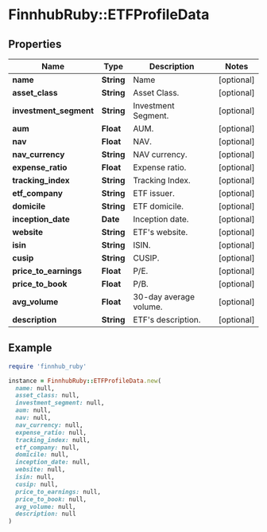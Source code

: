 # FinnhubRuby::ETFProfileData

## Properties

| Name | Type | Description | Notes |
| ---- | ---- | ----------- | ----- |
| **name** | **String** | Name | [optional] |
| **asset_class** | **String** | Asset Class. | [optional] |
| **investment_segment** | **String** | Investment Segment. | [optional] |
| **aum** | **Float** | AUM. | [optional] |
| **nav** | **Float** | NAV. | [optional] |
| **nav_currency** | **String** | NAV currency. | [optional] |
| **expense_ratio** | **Float** | Expense ratio. | [optional] |
| **tracking_index** | **String** | Tracking Index. | [optional] |
| **etf_company** | **String** | ETF issuer. | [optional] |
| **domicile** | **String** | ETF domicile. | [optional] |
| **inception_date** | **Date** | Inception date. | [optional] |
| **website** | **String** | ETF&#39;s website. | [optional] |
| **isin** | **String** | ISIN. | [optional] |
| **cusip** | **String** | CUSIP. | [optional] |
| **price_to_earnings** | **Float** | P/E. | [optional] |
| **price_to_book** | **Float** | P/B. | [optional] |
| **avg_volume** | **Float** | 30-day average volume. | [optional] |
| **description** | **String** | ETF&#39;s description. | [optional] |

## Example

```ruby
require 'finnhub_ruby'

instance = FinnhubRuby::ETFProfileData.new(
  name: null,
  asset_class: null,
  investment_segment: null,
  aum: null,
  nav: null,
  nav_currency: null,
  expense_ratio: null,
  tracking_index: null,
  etf_company: null,
  domicile: null,
  inception_date: null,
  website: null,
  isin: null,
  cusip: null,
  price_to_earnings: null,
  price_to_book: null,
  avg_volume: null,
  description: null
)
```

